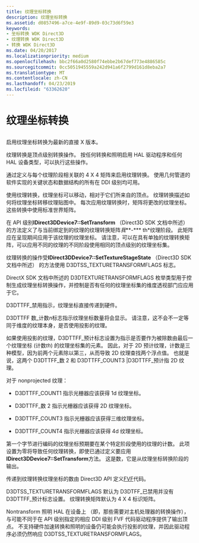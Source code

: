 ```yaml
---
title: 纹理坐标转换
description: 纹理坐标转换
ms.assetid: d0857496-a7ce-4e9f-89d9-03c73d6f59e3
keywords:
- 坐标转换 WDK Direct3D
- 纹理转换 WDK Direct3D
- 转换 WDK Direct3D
ms.date: 04/20/2017
ms.localizationpriority: medium
ms.openlocfilehash: bbc2f66a0d2580f74ebbe2b67def773e4886585c
ms.sourcegitcommit: 0cc5051945559a242d941a6f2799d161d8eba2a7
ms.translationtype: MT
ms.contentlocale: zh-CN
ms.lasthandoff: 04/23/2019
ms.locfileid: "63362620"
---
```

# <a name="texture-coordinate-transformations"></a>纹理坐标转换


## <span id="ddk_texture_coordinate_transformations_gg"></span><span id="DDK_TEXTURE_COORDINATE_TRANSFORMATIONS_GG"></span>


启用纹理坐标转换为最新的直接 X 版本。

纹理转换是顶点级别转换操作。 按任何转换和照明启用 HAL 驱动程序和任何 HAL 设备类型，可以执行这些操作。

通过定义与每个纹理阶段相关联的 4 X 4 矩阵来启用纹理转换。 使用几何管道的软件实现的关键状态和数据结构的所有在 DDI 级别均可用。

使用纹理转换，纹理坐标可以移动，相对于它们所来自的顶点。 纹理转换描述如何将纹理坐标转移纹理贴图中。 每次应用纹理转换时，矩阵将更改的纹理坐标。 这些转换中使用标准世界矩阵。

在 API 级别**IDirect3DDevice7::SetTransform** （Direct3D SDK 文档中所述） 的方法定义了与当前绑定到的纹理的纹理转换矩阵*我***-*** th*纹理阶段。 此矩阵应在呈现期间应用于该纹理的纹理坐标。 请注意，可以在具有单独的纹理转换矩阵，可以应用不同的纹理的不同阶段使用相同的顶点级别的纹理坐标集。

纹理转换的操作受**IDirect3DDevice7::SetTextureStageState** （Direct3D SDK 文档中所述） 的方法使用 D3DTSS\_TEXTURETRANSFORMFLAGS 标志。

DirectX SDK 文档中所述的 D3DTEXTURETRANSFORMFLAGS 枚举类型用于控制生成纹理坐标转换操作，并控制是否有任何的纹理坐标集的维度透视部门应应用于它。

D3DTTFF\_禁用指示，纹理坐标直接传递到硬件。

D3DTTFF 数\_计数*n*标志指示纹理坐标数量将会显示。 请注意，这不会不一定等同于维度的纹理本身，是否使用投影的纹理。

如果使用投影的纹理，D3DTTFF\_预计标志设置为指示是否要作为被除数由最后一个纹理坐标 (计数*th*) 的纹理坐标集的元素。 因此，对于 2D 预计纹理，计数是三种模型，因为前两个元素除以第三，从而导致 2D 纹理查找两个浮点值。 也就是说，这两个 D3DTTFF\_数 2 和 D3DTTFF\_COUNT3 |D3DTTFF\_预计指 2D 纹理。

对于 nonprojected 纹理：

-   D3DTTFF\_COUNT1 指示光栅器应该获得 1d 纹理坐标。

-   D3DTTFF\_数 2 指示光栅器应该获得 2D 纹理坐标。

-   D3DTTFF\_COUNT3 指示光栅器应该获得三维纹理坐标。

-   D3DTTFF\_COUNT4 指示光栅器应该获得 4d 纹理坐标。

第一个字节进行编码的纹理坐标预期要在某个特定阶段使用的纹理的计数。 此项设置为零将导致任何纹理转换，即使已通过定义要应用**IDirect3DDevice7::SetTransform**方法。 这是数，它是从纹理坐标转换阶段的输出。

传递到纹理转换纹理坐标的数由 Direct3D API 定义[FVF](fvf--flexible-vertex-format-.md)代码。

D3DTSS\_TEXTURETRANSFORMFLAGS 默认为 D3DTFF\_已禁用并没有 D3DTTFF\_预计标志设置。 纹理转换矩阵默认为 4 X 4 标识矩阵。

Nontransform 照明 HAL 在设备上 （即，那些需要对主机处理器的转换操作），与可能不同于在 API 级别指定的相应 DDI 级别 FVF 代码驱动程序提供了输出顶点。 不支持硬件加速转换和照明的设备仍可能会执行投影的纹理，并因此驱动程序必须仍然响应 D3DTSS\_TEXTURETRANSFORMFLAGS。

 

 





